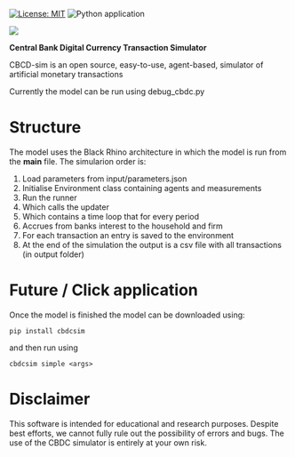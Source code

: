 [![License: MIT](https://img.shields.io/badge/License-MIT-yellow.svg)](https://opensource.org/licenses/MIT)
![Python application](https://github.com/blackrhinoabm/sabcom/workflows/Python%20application/badge.svg)

![](https://cogeorg.github.io/images/black_rhino_logo.jpg)

 __Central Bank Digital Currency Transaction Simulator__

CBCD-sim is an open source, easy-to-use, agent-based, simulator of artificial monetary transactions

Currently the model can be run using debug_cbdc.py 

# Structure
The model uses the Black Rhino architecture in which the model is run from the __main__ file. The simularion order is: 

1. Load parameters from input/parameters.json
2. Initialise Environment class containing agents and measurements
3. Run the runner 
4. Which calls the updater
5. Which contains a time loop that for every period
6. Accrues from banks interest to the household and firm
7. For each transaction an entry is saved to the environment
8. At the end of the simulation the output is a csv file with all transactions (in output folder)

# Future / Click application
Once the model is finished the model can be downloaded using: 

    pip install cbdcsim

and then run using 

    cbdcsim simple <args>

# Disclaimer

This software is intended for educational and research purposes. Despite best efforts,
we cannot fully rule out the possibility of errors and bugs. The use of the CBDC simulator
is entirely at your own risk.

